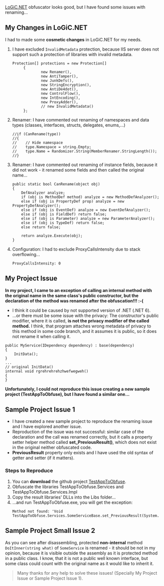 [LoGiC.NET](https://github.com/AnErrupTion/LoGiC.NET) obfuscator looks good, but I have found some issues with renaming...

## My Changes in LoGiC.NET
I had to made some **cosmetic changes** in LoGiC.NET for my needs.

1. I have excluded `InvalidMetadata` protection, because IIS server does not support such a protection of libraries with invalid metadata.
   ``` CSharp
   Protection[] protections = new Protection[]
        {
                new Renamer(),
                new AntiTamper(),
                new JunkDefs(),
                new StringEncryption(),
                new AntiDe4dot(),
                new ControlFlow(),
                new IntEncoding(),
                new ProxyAdder(),
                // new InvalidMetadata()
        };
   ```
2. Renamer: I have commented out renaming of namespaces and data types (classes, interfaces, structs, delegates, enums,...)
   ``` CSharp
   //if (CanRename(type))
   //{
   //    // Hide namespace
   //    type.Namespace = string.Empty;
   //    type.Name = Randomizer.String(MemberRenamer.StringLength());
   //}
   ``` 
3. Renamer:  I have commented out renaming of instance fields, because it did not work - it renamed some fields and then called the original name...
   ``` CSharp
   public static bool CanRename(object obj)
   {
       DefAnalyzer analyze;
       if (obj is MethodDef method) analyze = new MethodDefAnalyzer();
       else if (obj is PropertyDef prop) analyze = new PropertyDefAnalyzer();
       else if (obj is EventDef) analyze = new EventDefAnalyzer();
       else if (obj is FieldDef) return false;
       else if (obj is Parameter) analyze = new ParameterAnalyzer();
       else if (obj is TypeDef) return false;
       else return false;

       return analyze.Execute(obj);
   }
   ```
4. Configuration: I had to exclude ProxyCallsIntensity due to stack overflowing...
   ```
   ProxyCallsIntensity: 0
   ```
## My Project Issue
**In my project, I came to an exception of calling an internal method with the original name in the same class's public constructor, but the declaration of the method was renamed after the obfuscation!!! :-(**

- I think it could be caused by not supported version of .NET (.NET 6).
- ...or there must be some issue with the privacy: The constructor's public modifier, where it is called, **is not the privacy modifier of the called method.** I think, that program attaches wrong metadata of privacy to this method in some code branch, and it assumes it is public, so it does not rename it when calling it.

``` CSharp
public MyService(IDependency dependency) : base(dependency)
{
    InitData();
}
...
// original InitData()
internal void rgrehrehrehzhwefwegweh()
{
}
```

**Unfortunately, I could not reproduce this issue creating a new sample project (TestAppToObfuse), but I have found a similar one...**

## Sample Project Issue 1
- I have created a new sample project to reproduce the renaming issue and I have explored another issue.
- Reproduction of the issue was not successful: similar case of the declaration and the call was renamed correctly, but it calls a property setter helper method called **set_PreviousResult()**, which does not exist in the original neither obfuscated code.
- **PreviousResult** property only exists and I have used the old syntax of getter and setter (if it matters).

### Steps to Reproduce
1. You can **download** the github project [TestAppToObfuse](https://github.com/KLO128/TestAppToObfuse).
2. Obfuscate the libraries TestAppToObfuse.Services and TestAppToObfuse.Services.Impl
3. Copy the result libraries' DLLs into the Libs folder...
4. ...and run TestAppToObfuse.exe, you will get the exception:
   ```
   Method not found: 'Void TestAppToObfuse.Services.SomeServiceBase.set_PreviousResult(System.String)`
   ```

## Sample Project Small Issue 2
As you can see after disassembling, protected **non-internal** method `DoItInner(string what)` of `SomeService` is renamed - it should be not in my opinion, because it is visible outside the assembly as it is protected method in a public class. I know, that it is not a public well known interface, but some class could count with the original name as it would like to inherit it.

> Many thanks for any help to solve these issues! (Specially My Project Issue or Sample Project Issue 1).
> 